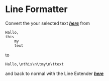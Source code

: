 # Line Formatter

Convert the your selected text ***[here](https://shadowdara.github.io/html/line_formatter/)***
from

```
Hallo,
this
    my
    text
```

to

```
Hallo,\nthis\n\tmy\n\ttext
```

and back to normal with the Line Extender ***[here](https://shadowdara.github.io/html/line_formatter/line_extender/)***
